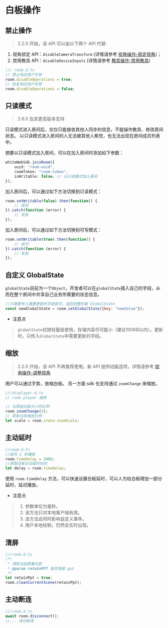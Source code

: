 # 白板操作

## 禁止操作

>2.2.0 开始，该 API 可以由以下两个 API 代替:
1. 视角锁定 API：`disableCameraTransform` (详情请参考 [视角操作-锁定视角](./view.md#disableCameraTransform))；
1. 禁用教具 API：`disableDeviceInputs` (详情请参考 [教具操作-禁用教具](./tools.md#disableDeviceInputs))

```JavaScript
/// room.d.ts
// 禁止响应用户手势
room.disableOperations = true;
// 恢复响应用户手势
room.disableOperations = false;
```

## 只读模式

> 2.6.0 及其更高版本支持

只读模式进入房间后，仅仅只能接收其他人同步的信息，不能操作教具、修改房间状态。
以只读模式进入房间的人无法被其他人察觉，也无法出现在房间成员列表中。

想要以只读模式加入房间，可以在加入房间时添加如下参数：

```typescript
whiteWebSdk.joinRoom({
    uuid: "room-uuid",
    roomToken: "room-token",
    isWritable: false, // 以只读模式加入房间
});
```

加入房间后，可以通过如下方法切换到只读模式：

```typescript
room.setWritable(false).then(function() {
    // 成功
}).catch(function (error) {
    // 失败
});
```

加入房间后，可以通过如下方法切换到可写模式：
```typescript
room.setWritable(true).then(function() {
    // 成功
}).catch(function (error) {
    // 失败
});
```

## 自定义 GlobalState

`globalState`目前为一个`Object`，开发者可以在`globalState`插入自己的字段，从而在整个房间中共享自己业务所需要的状态信息。

```js
//只需要传入需要更新的字段即可，返回完整的新 GlobalState
const newGlobalState = room.setGlobalState({key: "newValue"});
```

* 注意点

>`globalState`仅限轻量级使用，存储内容尽可能小（建议100KB以内），更新时，只传入`GlobalState`中需要更新的字段。

## 缩放

>2.2.0 开始，该 API 不再推荐使用。新 API 提供动画选项，详情请参考 [视角操作-调整视角](./view.md#moveCamera)

用户可以通过手势，放缩白板。
另一方面 sdk 也支持通过 `zoomChange` 来缩放。

```javascript
///displayer.d.ts
// room player 通用

// 与原始白板大小的比例
room.zoomChange(3);
// 获取当前缩放比例
let scale = room.state.zoomScale;
```

## 主动延时

```JavaScript
//room.d.ts
//延时 1 秒播放
room.timeDelay = 1000;
//获取白板主动延时时间
let delay = room.timeDelay;
```

使用 `room.timeDelay` 方法，可以快速设置白板延时，可以人为给白板增加一部分延时，延迟播放。

* 注意点

>1. 参数单位为毫秒。
>1. 该方法只对本地客户端有效。
>1. 该方法会同时影响自定义事件。
>1. 用户本地绘制，仍然会实时出现。

## 清屏

```js
///room.d.ts
/**
 * 清除当前屏幕内容
 * @param retainPPT 是否保留 ppt
 */
let retainPpt = true;
room.cleanCurrentScene(retainPpt);
```

## 主动断连

```js
///room.d.ts
await room.disconnect();
//... 成功断连
```